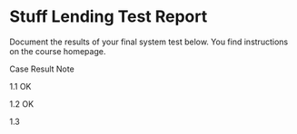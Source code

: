 # Stuff Lending Test Report
Document the results of your final system test below. You find instructions on the course homepage.


Case  Result Note

1.1 OK 

1.2 OK

1.3 